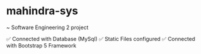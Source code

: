 # mahindra-sys
~ Software Engineering 2 project

✅ Connected with Database (MySql)
✅ Static Files configured
✅ Connected with Bootstrap 5 Framework
